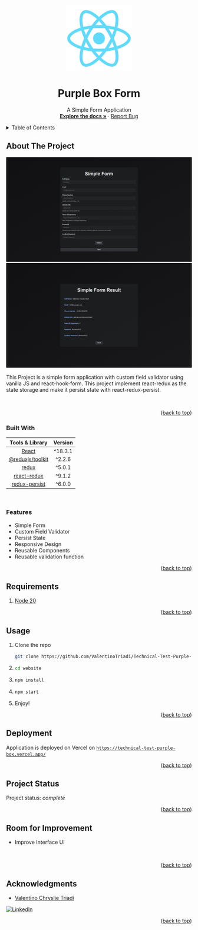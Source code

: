 <!-- Improved compatibility of back to top link: See: https://github.com/othneildrew/Best-README-Template/pull/73 -->
<a name="readme-top"></a>
<!--
*** Thanks for checking out the Best-README-Template. If you have a suggestion
*** that would make this better, please fork the repo and create a pull request
*** or simply open an issue with the tag "enhancement".
*** Don't forget to give the project a star!
*** Thanks again! Now go create something AMAZING! :D
-->



<!-- PROJECT SHIELDS -->
<!--
*** I'm using markdown "reference style" links for readability.
*** Reference links are enclosed in brackets [ ] instead of parentheses ( ).
*** See the bottom of this document for the declaration of the reference variables
*** for contributors-url, forks-url, etc. This is an optional, concise syntax you may use.
*** https://www.markdownguide.org/basic-syntax/#reference-style-links
-->


<!-- PROJECT LOGO -->
<br />
<div align="center">
  <a href="https://github.com/ValentinoTriadi/Technical-Test-Purple-Box">
    <img src="website/public/logo512.png" alt="Logo" width="180" >
  </a>
  <h1>Purple Box Form</h1>
  <p align="center">
    A Simple Form Application
    <br />
    <a href="https://github.com/ValentinoTriadi/Technical-Test-Purple-Box"><strong>Explore the docs »</strong></a>
    ·
    <a href="https://github.com/ValentinoTriadi/Technical-Test-Purple-Box/issues">Report Bug</a>
    <br/>
  </p>
</div>



<!-- TABLE OF CONTENTS -->
<details>
  <summary>Table of Contents</summary>
  <ol>
    <li>
      <a href="#about-the-project">About The Project</a>
      <ul>
        <li><a href="#built-with">Built With</a></li>
        <li><a href="#features">Features</a></li>
      </ul>
    </li>
    <li><a href="#requirement">Requirement</a></li>
    <li><a href="#usage">Usage</a></li>
    <li><a href="#Project-Status">Project Status</a></li>
    <li><a href="#Room-for-Improvement">Room for Improvement</a></li>
    <li><a href="#Acknowledgments">Acknowledgments</a></li>
  </ol>
</details>



<!-- ABOUT THE PROJECT -->
## About The Project

<img src="website/public/image.png">
<img src="website/public/image2.png">

This Project is a simple form application with custom field validator using vanilla JS and react-hook-form. This project implement react-redux as the state storage and make it persist state with react-redux-persist.

<br/>


<p align="right">(<a href="#readme-top">back to top</a>)</p>



### Built With
|Tools & Library|Version|
|:----------------:|:-------:|
|       [React](https://react.dev/)      | ^18.3.1 |
| [@reduxjs/toolkit](https://redux-toolkit.js.org/) |  ^2.2.6 |
|       [redux](https://redux.js.org/)      |  ^5.0.1 |
|    [react-redux](https://react-redux.js.org/)   |  ^9.1.2 |
|   [redux-persist](https://www.npmjs.com/package/redux-persist)  |  ^6.0.0 |


<br/>

### Features

* Simple Form
* Custom Field Validator
* Persist State
* Responsive Design
* Reusable Components
* Reusable validation function

<p align="right">(<a href="#readme-top">back to top</a>)</p>



<!-- Requirement Dependencies -->
## Requirements

1. <a href="https://nodejs.org/en/download/package-manager">Node 20</a>
    

<p align="right">(<a href="#readme-top">back to top</a>)</p>



<!-- USAGE EXAMPLES -->
## Usage

1. Clone the repo
   ```sh
   git clone https://github.com/ValentinoTriadi/Technical-Test-Purple-Box.git
   ```
2. ```sh
   cd website
   ```
3. ```sh
   npm install
   ```
4. ```sh
   npm start
   ```
5. Enjoy!

<p align="right">(<a href="#readme-top">back to top</a>)</p>


## Deployment

Application is deployed on Vercel on [```https://technical-test-purple-box.vercel.app/```](https://technical-test-purple-box.vercel.app/)
<br/>
<p align="right">(<a href="#readme-top">back to top</a>)</p>


<!-- PROJECT STATUS -->
## Project Status
Project status: _complete_ 
<br/>
<p align="right">(<a href="#readme-top">back to top</a>)</p>

<!-- ROOM FOR IMPROVEMENT -->
## Room for Improvement
- Improve Interface UI
<br/>
<p align="right">(<a href="#readme-top">back to top</a>)</p>


<!-- ACKNOWLEDGMENTS -->
## Acknowledgments
* [Valentino Chryslie Triadi](https://github.com/ValentinoTriadi)

[![LinkedIn][linkedin-shield-valen]][linkedin-valen]

<p align="right">(<a href="#readme-top">back to top</a>)</p>



<!-- MARKDOWN LINKS & IMAGES -->
<!-- https://www.markdownguide.org/basic-syntax/#reference-style-links -->
[linkedin-shield-valen]: https://img.shields.io/badge/Linkedin-Valentino%20Triadi-000000?style=for-the-badge&logo=linkedin&logoColor=white
[linkedin-valen]: https://linkedin.com/in/valentino-triadi
